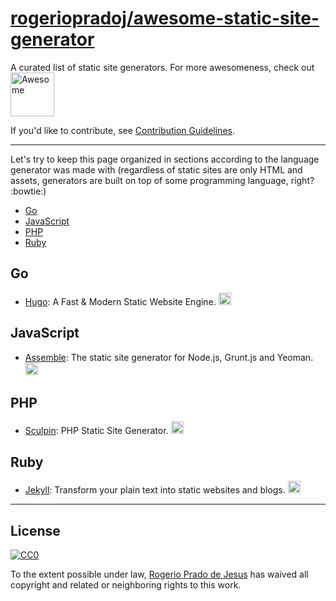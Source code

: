 # [rogeriopradoj/awesome-static-site-generator](https://github.com/rogeriopradoj/awesome-static-site-generator)

A curated list of static site generators. For more awesomeness, check out <a href="https://github.com/sindresorhus/awesome">
  <img src="https://cdn.rawgit.com/sindresorhus/awesome/master/media/logo.svg" alt="Awesome" width="70px">
</a>

If you'd like to contribute, see [Contribution Guidelines](CONTRIBUTING.md).

---

Let's try to keep this page organized in sections according to the language generator was made with (regardless of static sites are only HTML and assets, generators are built on top of some programming language, right? :bowtie:)

- [Go](#go)
- [JavaScript](#javascript)
- [PHP](#php)
- [Ruby](#ruby)

## Go

- [Hugo](http://gohugo.io/): A Fast & Modern Static Website Engine. <img src="http://gohugo.io/favicon.ico" alt="Hugo icon" width="20px"> 


## JavaScript

- [Assemble](http://assemble.io/): The static site generator for Node.js, Grunt.js and Yeoman. <img src="http://assemble.io/assets/img/light/favicon.ico" alt="Assemble icon" width="20px">

## PHP

- [Sculpin](https://sculpin.io/): PHP Static Site Generator. <img src="https://sculpin.io/images/jackson/76x76.png" alt="Sculpin icon" width="20px">

## Ruby

- [Jekyll](http://jekyllrb.com/): Transform your plain text into static websites and blogs. <img src="http://jekyllrb.com/favicon.ico" alt="Sculpin icon" width="20px">

---

## License

[![CC0](http://i.creativecommons.org/p/zero/1.0/88x31.png)](http://creativecommons.org/publicdomain/zero/1.0/)

To the extent possible under law, [Rogerio Prado de Jesus](http://rogeriopradoj.com/about/) has waived all copyright and related or neighboring rights to this work.
